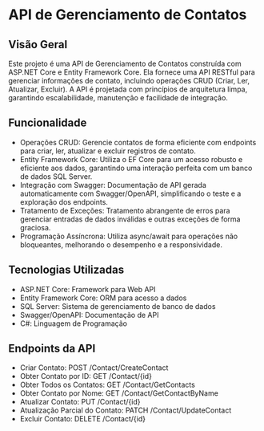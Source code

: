 # API de Gerenciamento de Contatos

## Visão Geral
Este projeto é uma API de Gerenciamento de Contatos construída com ASP.NET Core e Entity Framework Core. Ela fornece uma API RESTful para gerenciar informações de contato, incluindo operações CRUD (Criar, Ler, Atualizar, Excluir). A API é projetada com princípios de arquitetura limpa, garantindo escalabilidade, manutenção e facilidade de integração.
## Funcionalidade
* Operações CRUD: Gerencie contatos de forma eficiente com endpoints para criar, ler, atualizar e excluir registros de contato.
* Entity Framework Core: Utiliza o EF Core para um acesso robusto e eficiente aos dados, garantindo uma interação perfeita com um banco de dados SQL Server.
* Integração com Swagger: Documentação de API gerada automaticamente com Swagger/OpenAPI, simplificando o teste e a exploração dos endpoints.
* Tratamento de Exceções: Tratamento abrangente de erros para gerenciar entradas de dados inválidas e outras exceções de forma graciosa.
* Programação Assíncrona: Utiliza async/await para operações não bloqueantes, melhorando o desempenho e a responsividade.

## Tecnologias Utilizadas
* ASP.NET Core: Framework para Web API
* Entity Framework Core: ORM para acesso a dados
* SQL Server: Sistema de gerenciamento de banco de dados
* Swagger/OpenAPI: Documentação de API
* C#: Linguagem de Programação

## Endpoints da API
* Criar Contato: POST /Contact/CreateContact
* Obter Contato por ID: GET /Contact/{id}
* Obter Todos os Contatos: GET /Contact/GetContacts
* Obter Contato por Nome: GET /Contact/GetContactByName
* Atualizar Contato: PUT /Contact/{id}
* Atualização Parcial do Contato: PATCH /Contact/UpdateContact
* Excluir Contato: DELETE /Contact/{id}

